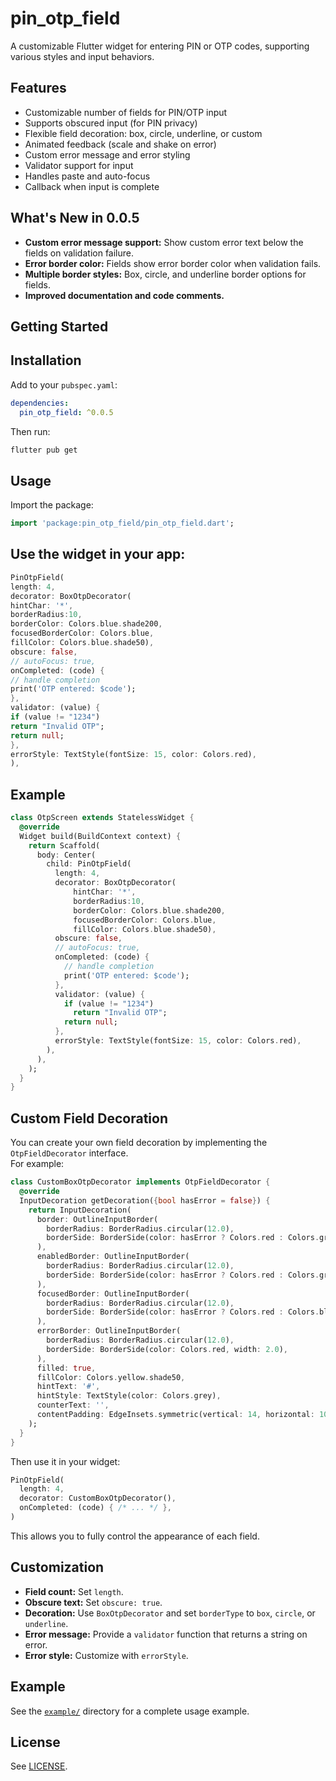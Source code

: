 
# pin_otp_field

A customizable Flutter widget for entering PIN or OTP codes, supporting various styles and input behaviors.

## Features

- Customizable number of fields for PIN/OTP input
- Supports obscured input (for PIN privacy)
- Flexible field decoration: box, circle, underline, or custom
- Animated feedback (scale and shake on error)
- Custom error message and error styling
- Validator support for input
- Handles paste and auto-focus
- Callback when input is complete

## What's New in 0.0.5

- **Custom error message support:** Show custom error text below the fields on validation failure.
- **Error border color:** Fields show error border color when validation fails.
- **Multiple border styles:** Box, circle, and underline border options for fields.
- **Improved documentation and code comments.**

## Getting Started

## Installation

Add to your `pubspec.yaml`:

```yaml
dependencies:
  pin_otp_field: ^0.0.5
```

Then run:

```sh
flutter pub get
```


## Usage

Import the package:

```dart
import 'package:pin_otp_field/pin_otp_field.dart';
```

## Use the widget in your app:

```dart
PinOtpField(
length: 4,
decorator: BoxOtpDecorator(
hintChar: '*',
borderRadius:10,
borderColor: Colors.blue.shade200,
focusedBorderColor: Colors.blue,
fillColor: Colors.blue.shade50),
obscure: false,
// autoFocus: true,
onCompleted: (code) {
// handle completion
print('OTP entered: $code');
},
validator: (value) {
if (value != "1234")
return "Invalid OTP";
return null;
},
errorStyle: TextStyle(fontSize: 15, color: Colors.red),
),
```


## Example

```dart
class OtpScreen extends StatelessWidget {
  @override
  Widget build(BuildContext context) {
    return Scaffold(
      body: Center(
        child: PinOtpField(
          length: 4,
          decorator: BoxOtpDecorator(
              hintChar: '*',
              borderRadius:10,
              borderColor: Colors.blue.shade200,
              focusedBorderColor: Colors.blue,
              fillColor: Colors.blue.shade50),
          obscure: false,
          // autoFocus: true,
          onCompleted: (code) {
            // handle completion
            print('OTP entered: $code');
          },
          validator: (value) {
            if (value != "1234")
              return "Invalid OTP";
            return null;
          },
          errorStyle: TextStyle(fontSize: 15, color: Colors.red),
        ),
      ),
    );
  }
}


```


## Custom Field Decoration

You can create your own field decoration by implementing the `OtpFieldDecorator` interface.  
For example:

```dart
class CustomBoxOtpDecorator implements OtpFieldDecorator {
  @override
  InputDecoration getDecoration({bool hasError = false}) {
    return InputDecoration(
      border: OutlineInputBorder(
        borderRadius: BorderRadius.circular(12.0),
        borderSide: BorderSide(color: hasError ? Colors.red : Colors.green, width: 2.0),
      ),
      enabledBorder: OutlineInputBorder(
        borderRadius: BorderRadius.circular(12.0),
        borderSide: BorderSide(color: hasError ? Colors.red : Colors.green, width: 2.0),
      ),
      focusedBorder: OutlineInputBorder(
        borderRadius: BorderRadius.circular(12.0),
        borderSide: BorderSide(color: hasError ? Colors.red : Colors.blue, width: 2.0),
      ),
      errorBorder: OutlineInputBorder(
        borderRadius: BorderRadius.circular(12.0),
        borderSide: BorderSide(color: Colors.red, width: 2.0),
      ),
      filled: true,
      fillColor: Colors.yellow.shade50,
      hintText: '#',
      hintStyle: TextStyle(color: Colors.grey),
      counterText: '',
      contentPadding: EdgeInsets.symmetric(vertical: 14, horizontal: 10),
    );
  }
}
```

Then use it in your widget:

```dart
PinOtpField(
  length: 4,
  decorator: CustomBoxOtpDecorator(),
  onCompleted: (code) { /* ... */ },
)
```
This allows you to fully control the appearance of each field.


## Customization

- **Field count:** Set `length`.
- **Obscure text:** Set `obscure: true`.
- **Decoration:** Use `BoxOtpDecorator` and set `borderType` to `box`, `circle`, or `underline`.
- **Error message:** Provide a `validator` function that returns a string on error.
- **Error style:** Customize with `errorStyle`.

## Example

See the [`example/`](example/) directory for a complete usage example.



## License

See [LICENSE](LICENSE).
